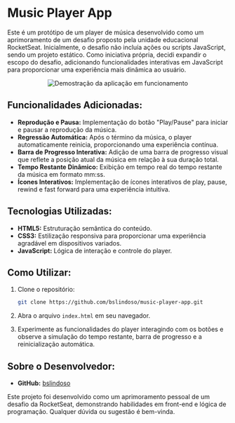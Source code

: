 # Music Player App

Este é um protótipo de um player de música desenvolvido como um aprimoramento de um desafio proposto pela unidade educacional RocketSeat. Inicialmente, o desafio não incluía ações ou scripts JavaScript, sendo um projeto estático. Como iniciativa própria, decidi expandir o escopo do desafio, adicionando funcionalidades interativas em JavaScript para proporcionar uma experiência mais dinâmica ao usuário.

<div align="center">
  <img src="https://github.com/bslindoso/music-player-app/assets/48108317/53014dcd-3f8b-4451-8a89-8a9e51e06e1b" alt="Demostração da aplicação em funcionamento">
</div>

## Funcionalidades Adicionadas:

- **Reprodução e Pausa:** Implementação do botão "Play/Pause" para iniciar e pausar a reprodução da música.
- **Regressão Automática:** Após o término da música, o player automaticamente reinicia, proporcionando uma experiência contínua.
- **Barra de Progresso Interativa:** Adição de uma barra de progresso visual que reflete a posição atual da música em relação à sua duração total.
- **Tempo Restante Dinâmico:** Exibição em tempo real do tempo restante da música em formato mm:ss.
- **Ícones Interativos:** Implementação de ícones interativos de play, pause, rewind e fast forward para uma experiência intuitiva.

## Tecnologias Utilizadas:

- **HTML5:** Estruturação semântica do conteúdo.
- **CSS3:** Estilização responsiva para proporcionar uma experiência agradável em dispositivos variados.
- **JavaScript:** Lógica de interação e controle do player.

## Como Utilizar:

1. Clone o repositório:

   ```bash
   git clone https://github.com/bslindoso/music-player-app.git
   ```

2. Abra o arquivo `index.html` em seu navegador.

3. Experimente as funcionalidades do player interagindo com os botões e observe a simulação do tempo restante, barra de progresso e a reinicialização automática.

## Sobre o Desenvolvedor:

- **GitHub:** [bslindoso](https://github.com/bslindoso)

Este projeto foi desenvolvido como um aprimoramento pessoal de um desafio da RocketSeat, demonstrando habilidades em front-end e lógica de programação. Qualquer dúvida ou sugestão é bem-vinda.

